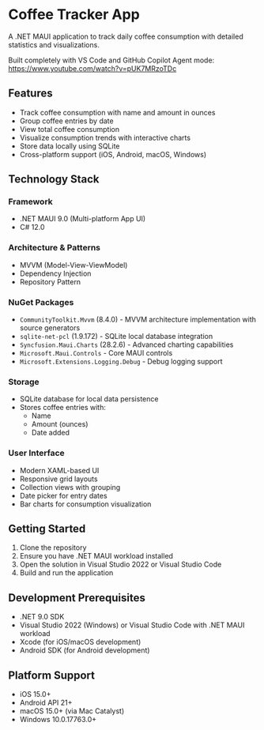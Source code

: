 # Coffee Tracker App

A .NET MAUI application to track daily coffee consumption with detailed statistics and visualizations.

Built completely with VS Code and GitHub Copilot Agent mode: https://www.youtube.com/watch?v=pUK7MRzoTDc

## Features

- Track coffee consumption with name and amount in ounces
- Group coffee entries by date
- View total coffee consumption
- Visualize consumption trends with interactive charts
- Store data locally using SQLite
- Cross-platform support (iOS, Android, macOS, Windows)

## Technology Stack

### Framework
- .NET MAUI 9.0 (Multi-platform App UI)
- C# 12.0

### Architecture & Patterns
- MVVM (Model-View-ViewModel)
- Dependency Injection
- Repository Pattern

### NuGet Packages
- `CommunityToolkit.Mvvm` (8.4.0) - MVVM architecture implementation with source generators
- `sqlite-net-pcl` (1.9.172) - SQLite local database integration
- `Syncfusion.Maui.Charts` (28.2.6) - Advanced charting capabilities
- `Microsoft.Maui.Controls` - Core MAUI controls
- `Microsoft.Extensions.Logging.Debug` - Debug logging support

### Storage
- SQLite database for local data persistence
- Stores coffee entries with:
  - Name
  - Amount (ounces)
  - Date added

### User Interface
- Modern XAML-based UI
- Responsive grid layouts
- Collection views with grouping
- Date picker for entry dates
- Bar charts for consumption visualization

## Getting Started

1. Clone the repository
2. Ensure you have .NET MAUI workload installed
3. Open the solution in Visual Studio 2022 or Visual Studio Code
4. Build and run the application

## Development Prerequisites

- .NET 9.0 SDK
- Visual Studio 2022 (Windows) or Visual Studio Code with .NET MAUI workload
- Xcode (for iOS/macOS development)
- Android SDK (for Android development)

## Platform Support

- iOS 15.0+
- Android API 21+
- macOS 15.0+ (via Mac Catalyst)
- Windows 10.0.17763.0+
